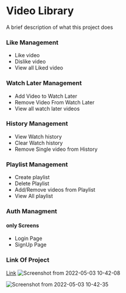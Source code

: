 
# Video Library
A brief description of what this project does 
### Like Management

- Like video
- Dislike video
- View all Liked video
### Watch Later Management
- Add Video to Watch Later
- Remove Video From Watch Later
- View all watch later videos
### History Management
- View Watch history
- Clear Watch history
- Remove Single video from History
### Playlist Management
- Create playlist
- Delete Playlist
- Add/Remove videos from Playlist
- View All playlist

### Auth Managment
####  only Screens
- Login Page
- SignUp Page
### Link Of Project
[Link](benevolent-kataifi-4386c9.netlify.app)
![Screenshot from 2022-05-03 10-42-08](https://user-images.githubusercontent.com/90403664/166407194-263c000a-0f06-4e59-8416-e763c628e7c6.png)

![Screenshot from 2022-05-03 10-42-35](https://user-images.githubusercontent.com/90403664/166407208-65d7d425-c9aa-4469-a268-056e37485ce3.png)



